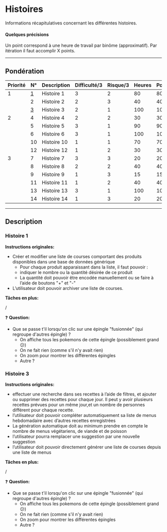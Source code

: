 # Histoires

Informations récapitulatives concernant les différentes histoires.

#### Quelques précisions

Un point correspond à une heure de travail par binôme (approximatif). Par itération il faut accomplir X points.

----------------------

## Pondération

| Priorité | N°               | Description | Difficulté/3 | Risque/3 | Heures | Points |
|----------|------------------|-------------|--------------|----------|--------|--------|
| 1        | [1](#Histoire-1) | Histoire 1  | 3            | 2        | 80     | 80     |
|          | 2                | Histoire 2  | 2            | 3        | 40     | 40     |
|          | [3](#Histoire-3) | Histoire 3  | 2            | 1        | 100    | 100    |
| 2        | 4                | Histoire 4  | 2            | 2        | 30     | 30     |
|          | 5                | Histoire 5  | 3            | 1        | 90     | 90     |
|          | 6                | Histoire 6  | 3            | 1        | 100    | 100    |
|          | 10               | Histoire 10 | 1            | 1        | 70     | 70     |
|          | 12               | Histoire 12 | 1            | 2        | 30     | 30     |
| 3        | 7                | Histoire 7  | 3            | 3        | 20     | 20     |
|          | 8                | Histoire 8  | 2            | 2        | 40     | 40     |
|          | 9                | Histoire 9  | 1            | 3        | 15     | 15     |
|          | 11               | Histoire 11 | 1            | 2        | 40     | 40     |
|          | 13               | Histoire 13 | 3            | 1        | 100    | 100    |
|          | 14               | Histoire 14 | 1            | 3        | 20     | 20     |

----------------------

## Description

### Histoire 1

**Instructions originales:**

- Créer et modifier une liste de courses comportant
  des produits disponibles dans une base de données générique
  - Pour chaque produit apparaissant dans la liste, il faut pouvoir :
  - indiquer le nombre ou la quantité désirée de ce produit
  - La quantité
    doit pouvoir être encodée manuellement ou se faire à l’aide de
    boutons "+" et "-"
- L’utilisateur doit pouvoir archiver une liste de courses.


**Tâches en plus:**

/

:question: **Question:**

- Que se passe t'il lorsqu'on clic sur une épingle "fusionnée" (qui regroupe d'autres épingle) ?
    - On affiche tous les pokemons de cette épingle (possiblement grand :confused:)
    - On ne fait rien (comme s'il n'y avait rien)
    - On zoom pour montrer les différentes épingles
    - Autre ?

### Histoire 3

**Instructions originales:**

- effectuer une recherche dans ses recettes à l’aide de
  filtres, et ajouter ou supprimer des recettes pour chaque jour. Il
  peut y avoir plusieurs recettes prévues pour un même jour,et un
  nombre de personnes différent pour chaque recette.
- l’utilisateur doit pouvoir compléter automatiquement sa
  liste de menus hebdomadaire avec d’autres recettes enregistrées
- La génération automatique doit au minimum prendre en compte
  le nombre de menus végétariens, de viande et de poisson 
- l’utilisateur pourra remplacer une suggestion par
  une nouvelle suggestion
- l’utilisateur doit pouvoir directement générer une liste de
  courses depuis une liste de menus

**Tâches en plus:**

/

:question: **Question:**

- Que se passe t'il lorsqu'on clic sur une épingle "fusionnée" (qui regroupe d'autres épingle) ?
  - On affiche tous les pokemons de cette épingle (possiblement grand :confused:)
  - On ne fait rien (comme s'il n'y avait rien)
  - On zoom pour montrer les différentes épingles
  - Autre ?

